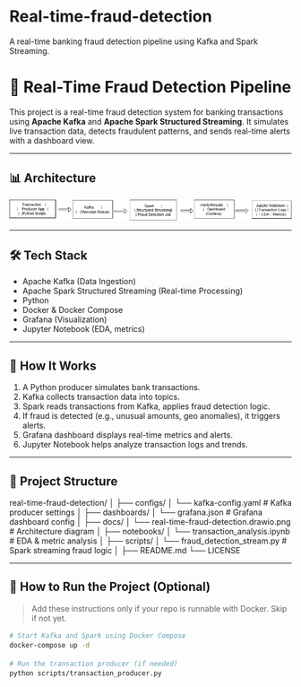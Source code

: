 # Real-time-fraud-detection
A real-time banking fraud detection pipeline using Kafka and Spark Streaming.

# 🏦 Real-Time Fraud Detection Pipeline

This project is a real-time fraud detection system for banking transactions using **Apache Kafka** and **Apache Spark Structured Streaming**. It simulates live transaction data, detects fraudulent patterns, and sends real-time alerts with a dashboard view.

---

## 📊 Architecture

![Real-Time Fraud Detection Architecture](docs/real-time-fraud-detection.drawio.png)

---

## 🛠 Tech Stack

- Apache Kafka (Data Ingestion)
- Apache Spark Structured Streaming (Real-time Processing)
- Python
- Docker & Docker Compose
- Grafana (Visualization)
- Jupyter Notebook (EDA, metrics)

---

## 🔁 How It Works

1. A Python producer simulates bank transactions.
2. Kafka collects transaction data into topics.
3. Spark reads transactions from Kafka, applies fraud detection logic.
4. If fraud is detected (e.g., unusual amounts, geo anomalies), it triggers alerts.
5. Grafana dashboard displays real-time metrics and alerts.
6. Jupyter Notebook helps analyze transaction logs and trends.

---

## 📂 Project Structure

real-time-fraud-detection/
│
├── configs/
│ └── kafka-config.yaml # Kafka producer settings
│
├── dashboards/
│ └── grafana.json # Grafana dashboard config
│
├── docs/
│ └── real-time-fraud-detection.drawio.png # Architecture diagram
│
├── notebooks/
│ └── transaction_analysis.ipynb # EDA & metric analysis
│
├── scripts/
│ └── fraud_detection_stream.py # Spark streaming fraud logic
│
├── README.md
└── LICENSE

---

## 🚀 How to Run the Project (Optional)

> Add these instructions only if your repo is runnable with Docker. Skip if not yet.

```bash
# Start Kafka and Spark using Docker Compose
docker-compose up -d

# Run the transaction producer (if needed)
python scripts/transaction_producer.py


